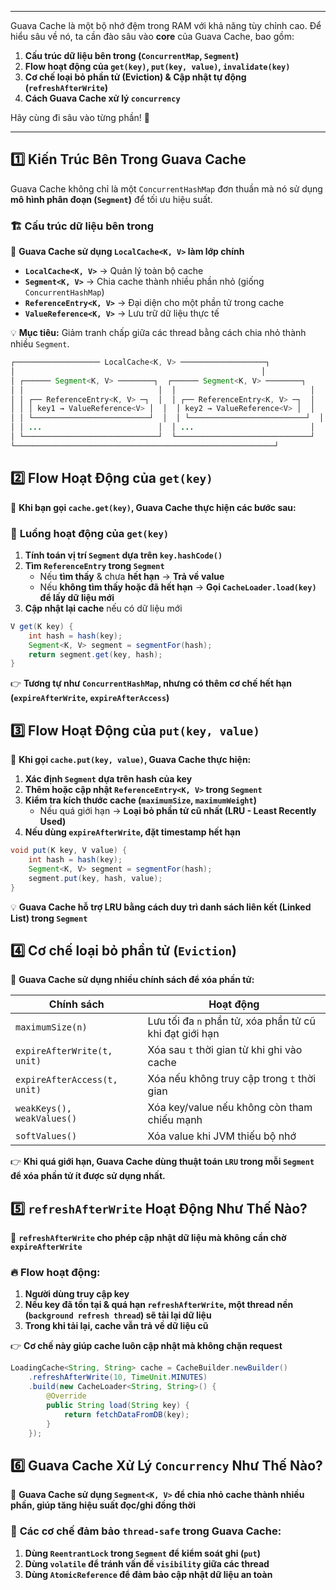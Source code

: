 
---
Guava Cache là một bộ nhớ đệm trong RAM với khả năng tùy chỉnh cao. Để hiểu sâu về nó, ta cần đào sâu vào **core** của Guava Cache, bao gồm:

1. **Cấu trúc dữ liệu bên trong (`ConcurrentMap`, `Segment`)**
2. **Flow hoạt động của `get(key)`, `put(key, value)`, `invalidate(key)`**
3. **Cơ chế loại bỏ phần tử (Eviction) & Cập nhật tự động (`refreshAfterWrite`)**
4. **Cách Guava Cache xử lý `concurrency`**

Hãy cùng đi sâu vào từng phần! 🚀

---
## **1️⃣ Kiến Trúc Bên Trong Guava Cache**

Guava Cache không chỉ là một `ConcurrentHashMap` đơn thuần mà nó sử dụng **mô hình phân đoạn (`Segment`)** để tối ưu hiệu suất.

### 🏗 **Cấu trúc dữ liệu bên trong**

📌 **Guava Cache sử dụng `LocalCache<K, V>` làm lớp chính**

- **`LocalCache<K, V>`** → Quản lý toàn bộ cache
- **`Segment<K, V>`** → Chia cache thành nhiều phần nhỏ (giống `ConcurrentHashMap`)
- **`ReferenceEntry<K, V>`** → Đại diện cho một phần tử trong cache
- **`ValueReference<K, V>`** → Lưu trữ dữ liệu thực tế

💡 **Mục tiêu:** Giảm tranh chấp giữa các thread bằng cách chia nhỏ thành nhiều `Segment`.

```java
┌─────────────────── LocalCache<K, V> ───────────────────┐
│                                                       │
│ ┌────── Segment<K, V> ────────┐  ┌────── Segment<K, V> ────────┐
│ │                              │  │                              │
│ │ ┌── ReferenceEntry<K, V> ─┐  │  │ ┌── ReferenceEntry<K, V> ─┐  │
│ │ │ key1 → ValueReference<V> │  │  │ key2 → ValueReference<V> │  │
│ │ └──────────────────────────┘  │  │ └──────────────────────────┘  │
│ │ ...                          │  │ ...                          │
│ └──────────────────────────────┘  └──────────────────────────────┘
└──────────────────────────────────────────────────────────┘
```
## **2️⃣ Flow Hoạt Động của `get(key)`**

📌 **Khi bạn gọi `cache.get(key)`, Guava Cache thực hiện các bước sau:**

### 🚀 **Luồng hoạt động của `get(key)`**

1. **Tính toán vị trí `Segment` dựa trên `key.hashCode()`**
2. **Tìm `ReferenceEntry` trong `Segment`**
    - Nếu **tìm thấy** & chưa **hết hạn** → **Trả về value**
    - Nếu **không tìm thấy hoặc đã hết hạn** → **Gọi `CacheLoader.load(key)` để lấy dữ liệu mới**
3. **Cập nhật lại cache** nếu có dữ liệu mới

```java
V get(K key) {
    int hash = hash(key);
    Segment<K, V> segment = segmentFor(hash);
    return segment.get(key, hash);
}
```
👉 **Tương tự như `ConcurrentHashMap`, nhưng có thêm cơ chế hết hạn (`expireAfterWrite`, `expireAfterAccess`)**

## **3️⃣ Flow Hoạt Động của `put(key, value)`**

📌 **Khi gọi `cache.put(key, value)`, Guava Cache thực hiện:**

1. **Xác định `Segment` dựa trên hash của key**
2. **Thêm hoặc cập nhật `ReferenceEntry<K, V>` trong `Segment`**
3. **Kiểm tra kích thước cache (`maximumSize`, `maximumWeight`)**
    - Nếu quá giới hạn → **Loại bỏ phần tử cũ nhất (LRU - Least Recently Used)**
4. **Nếu dùng `expireAfterWrite`, đặt timestamp hết hạn**

```java
void put(K key, V value) {
    int hash = hash(key);
    Segment<K, V> segment = segmentFor(hash);
    segment.put(key, hash, value);
}
```
💡 **Guava Cache hỗ trợ LRU bằng cách duy trì danh sách liên kết (Linked List) trong `Segment`**

## **4️⃣ Cơ chế loại bỏ phần tử (`Eviction`)**

📌 **Guava Cache sử dụng nhiều chính sách để xóa phần tử:**

|**Chính sách**|**Hoạt động**|
|---|---|
|`maximumSize(n)`|Lưu tối đa `n` phần tử, xóa phần tử cũ khi đạt giới hạn|
|`expireAfterWrite(t, unit)`|Xóa sau `t` thời gian từ khi ghi vào cache|
|`expireAfterAccess(t, unit)`|Xóa nếu không truy cập trong `t` thời gian|
|`weakKeys(), weakValues()`|Xóa key/value nếu không còn tham chiếu mạnh|
|`softValues()`|Xóa value khi JVM thiếu bộ nhớ|

👉 **Khi quá giới hạn, Guava Cache dùng thuật toán `LRU` trong mỗi `Segment` để xóa phần tử ít được sử dụng nhất.**

## **5️⃣ `refreshAfterWrite` Hoạt Động Như Thế Nào?**

📌 **`refreshAfterWrite` cho phép cập nhật dữ liệu mà không cần chờ `expireAfterWrite`**

### 🔥 **Flow hoạt động:**

1. **Người dùng truy cập key**
2. **Nếu key đã tồn tại & quá hạn `refreshAfterWrite`, một thread nền (`background refresh thread`) sẽ tải lại dữ liệu**
3. **Trong khi tải lại, cache vẫn trả về dữ liệu cũ**

👉 **Cơ chế này giúp cache luôn cập nhật mà không chặn request**
```java
LoadingCache<String, String> cache = CacheBuilder.newBuilder()
    .refreshAfterWrite(10, TimeUnit.MINUTES)
    .build(new CacheLoader<String, String>() {
        @Override
        public String load(String key) {
            return fetchDataFromDB(key);
        }
    });
```
## **6️⃣ Guava Cache Xử Lý `Concurrency` Như Thế Nào?**

📌 **Guava Cache sử dụng `Segment<K, V>` để chia nhỏ cache thành nhiều phần, giúp tăng hiệu suất đọc/ghi đồng thời**

### 🚀 **Các cơ chế đảm bảo `thread-safe` trong Guava Cache:**

1. **Dùng `ReentrantLock` trong `Segment` để kiểm soát ghi (`put`)**
2. **Dùng `volatile` để tránh vấn đề `visibility` giữa các thread**
3. **Dùng `AtomicReference` để đảm bảo cập nhật dữ liệu an toàn**

